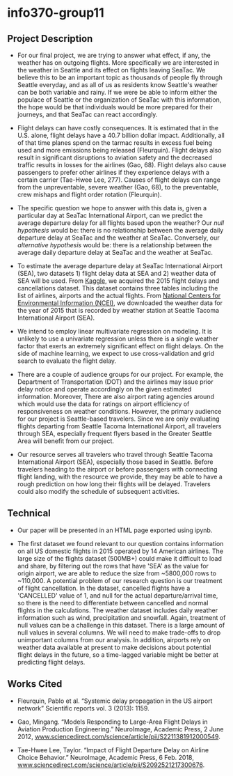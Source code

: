 # info370-group11

## Project Description

- For our final project, we are trying to answer what effect, if any, the weather has on outgoing flights. More specifically we are interested in the weather in Seattle and its effect on flights leaving SeaTac. We believe this to be an important topic as thousands of people fly through Seattle everyday, and as all of us as residents know Seattle's weather can be both variable and rainy. If we were be able to inform either the populace of Seattle or the organization of SeaTac with this information, the hope would be that individuals would be more prepared for their journeys, and that SeaTac can react accordingly.

- Flight delays can have costly consequences. It is estimated that in the U.S. alone, flight delays have a 40.7 billion dollar impact. Additionally, all of that time planes spend on the tarmac results in excess fuel being used and more emissions being released (Fleurquin). Flight delays also result in significant disruptions to aviation safety and the decreased traffic results in losses for the airlines (Gao, 68). Flight delays also cause passengers to prefer other airlines if they experience delays with a certain carrier (Tae-Hwee Lee, 277). Causes of flight delays can range from the unpreventable, severe weather (Gao, 68), to the preventable, crew mishaps and flight order rotation (Fleurquin).

- The specific question we hope to answer with this data is, given a particular day at SeaTac International Airport, can we predict the average departure delay for all flights based upon the weather? Our _null hypothesis_ would be: there is no relationship between the average daily departure delay at SeaTac and the weather at SeaTac. Conversely, our _alternative hypothesis_ would be: there is a relationship between the average daily departure delay at SeaTac and the weather at SeaTac.

- To estimate the average departure delay at SeaTac International Airport (SEA), two datasets 1) flight delay data at SEA and 2) weather data of SEA will be used. From [Kaggle](https://www.kaggle.com/fabiendaniel/predicting-flight-delays-tutorial/data), we acquired the 2015 flight delays and cancellations dataset. This dataset contains three tables including the list of airlines, airports and the actual flights. From [National Centers for Environmental Information (NCEI)](https://www.ncdc.noaa.gov/), we downloaded the weather data for the year of 2015 that is recorded by weather station at Seattle Tacoma International Airport (SEA).  

- We intend to employ linear multivariate regression on modeling. It is unlikely to use a univariate regression unless there is a single weather factor that exerts an extremely significant effect on flight delays. On the side of machine learning, we expect to use cross-validation and grid search to evaluate the flight delay.  

- There are a couple of audience groups for our project. For example, the Department of Transportation (DOT) and the airlines may issue prior delay notice and operate accordingly on the given estimated information. Moreover, There are also airport rating agencies around which would use the data for ratings on airport efficiency of responsiveness on weather conditions. However, the primary audience for our project is Seattle-based travelers. Since we are only evaluating flights departing from Seattle Tacoma International Airport, all travelers through SEA, especially frequent flyers based in the Greater Seattle Area will benefit from our project.  

- Our resource serves all travelers who travel through Seattle Tacoma International Airport (SEA), especially those based in Seattle. Before travelers heading to the airport or before passengers with connecting flight landing, with the resource we provide, they may be able to have a rough prediction on how long their flights will be delayed. Travelers could also modify the schedule of subsequent activities.  

## Technical

- Our paper will be presented in an HTML page exported using ipynb. 

- The first dataset we found relevant to our question contains information on all US domestic flights in 2015 operated by 14 American airlines. The large size of the flights dataset (500MB+) could make it difficult to load and share, by filtering out the rows that have 'SEA' as the value for origin airport, we are able to reduce the size from ~5800,000 rows to ~110,000. A potential problem of our research question is our treatment of flight cancellation. In the dataset, cancelled flights have a 'CANCELLED' value of 1, and null for the actual departure/arrival time, so there is the need to differentiate between cancelled and normal flights in the calculations. The weather dataset includes daily weather information such as wind, precipitation and snowfall. Again, treatment of null values can be a challenge in this dataset. There is a large amount of null values in several columns. We will need to make trade-offs to drop unimportant columns from our analysis. In addition, airports rely on weather data available at present to make decisions about potential flight delays in the future, so a time-lagged variable might be better at predicting flight delays. 

## Works Cited

- Fleurquin, Pablo et al. “Systemic delay propagation in the US airport network” Scientific reports
    vol. 3 (2013): 1159.

- Gao, Mingang. “Models Responding to Large-Area Flight Delays in Aviation Production Engineering.”
    NeuroImage, Academic Press, 2 June 2012, www.sciencedirect.com/science/article/pii/S2211381912000549.

- Tae-Hwee Lee, Taylor. “Impact of Flight Departure Delay on Airline Choice Behavior.” NeuroImage,
    Academic Press, 6 Feb. 2018, www.sciencedirect.com/science/article/pii/S2092521217300676.
